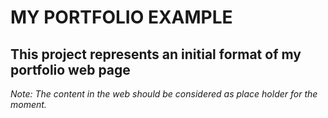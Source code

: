 ﻿# MY PORTFOLIO EXAMPLE
 ## This project represents an initial format of my portfolio web page
 *Note: The content in the web should be considered as place holder for the moment.*
